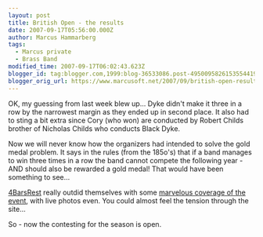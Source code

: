 ```yaml
---
layout: post
title: British Open - the results
date: 2007-09-17T05:56:00.000Z
author: Marcus Hammarberg
tags:
  - Marcus private
  - Brass Band
modified_time: 2007-09-17T06:02:43.623Z
blogger_id: tag:blogger.com,1999:blog-36533086.post-4950095826153554419
blogger_orig_url: https://www.marcusoft.net/2007/09/british-open-results.html
---
```


OK, my guessing from last week blew up... Dyke didn't make it three in a row by the narrowest margin as they ended up in second place. It also had to sting a bit extra since Cory (who won) are conducted by Robert Childs brother of Nicholas Childs who conducts Black Dyke.

Now we will never know how the organizers had intended to solve the gold medal problem. It says in the rules (from the 185o's) that if a band manages to win three times in a row the band cannot compete the following year - AND should also be rewarded a gold medal! That would have been something to see...

[4BarsRest](http://www.4barsrest.com/) really outdid themselves with some [marvelous coverage of the event](http://www.4barsrest.com/live/2007open/), with live photos even. You could almost feel the tension through the site...

So - now the contesting for the season is open.
